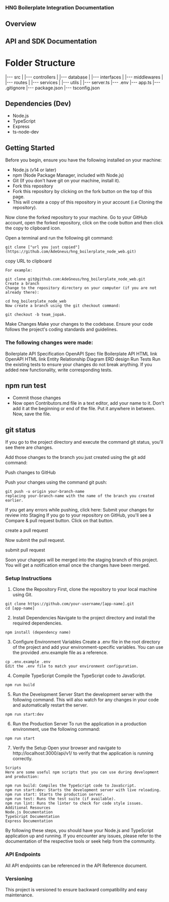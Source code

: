 ### HNG Boilerplate Integration Documentation
## Overview
## API and SDK Documentation

# Folder Structure
|--- src
|    |--- controllers
|    |--- database
|    |--- interfaces
|    |--- middlewares
|    |--- routes
|    |--- services
|    |--- utils
|    |--- server.ts
|--- .env
|--- app.ts
|--- .gitignore
|--- package.json
|--- tsconfig.json

## Dependencies (Dev)
+ Node.js
+ TypeScript
+ Express
+ ts-node-dev

## Getting Started
Before you begin, ensure you have the following installed on your machine:

+ Node.js (v14 or later)
+ npm (Node Package Manager, included with Node.js)
+ Git (If you don't have git on your machine, install it).
+ Fork this repository
+ Fork this repository by clicking on the fork button on the top of this page.  
+ This will create a copy of this repository in your account (i.e Cloning the repository).


Now clone the forked repository to your machine. Go to your GitHub account, open the forked repository, click on the code button and then click the copy to clipboard icon.

Open a terminal and run the following git command:

````git clone ["url you just copied"](https://github.com/AdeGneus/hng_boilerplate_node_web.git)````

copy URL to clipboard
````
For example:

git clone git@github.com:AdeGneus/hng_boilerplate_node_web.git
Create a branch
Change to the repository directory on your computer (if you are not already there):

cd hng_boilerplate_node_web
Now create a branch using the git checkout command:

git checkout -b team_jopak.
````

Make Changes
Make your changes to the codebase. Ensure your code follows the project's coding standards and guidelines.

### The following changes were made:

Boilerplate API Specification OpenAPI Spec file
Boilerplate API HTML link OpenAPI HTML link
Entity Relationship Diagram ERD design
Run Tests
Run the existing tests to ensure your changes do not break anything. If you added new functionality, write corresponding tests.

## npm run test
+ Commit those changes
+ Now open Contributors.md file in a text editor, add your name to it. Don't add it at the beginning or end of the file. Put it anywhere in between. Now, save the file.

## git status

If you go to the project directory and execute the command git status, you'll see there are changes.

Add those changes to the branch you just created using the git add command:

Push changes to GitHub

Push your changes using the command git push:
````
git push -u origin your-branch-name
replacing your-branch-name with the name of the branch you created earlier.
````
If you get any errors while pushing, click here:
Submit your changes for review into Staging
If you go to your repository on GitHub, you'll see a Compare & pull request button. Click on that button.

create a pull request

Now submit the pull request.

submit pull request

Soon your changes will be merged into the staging branch of this project. You will get a notification email once the changes have been merged.

### Setup Instructions
1. Clone the Repository
First, clone the repository to your local machine using Git.
````
git clone https://github.com/your-username/[app-name].git
cd [app-name]
````
2. Install Dependencies
Navigate to the project directory and install the required dependencies.
````
npm install (dependency name)
````

3. Configure Environment Variables
Create a .env file in the root directory of the project and add your environment-specific variables. You can use the provided .env.example file as a reference.
````
cp .env.example .env
Edit the .env file to match your environment configuration.
````
4. Compile TypeScript
Compile the TypeScript code to JavaScript.
````
npm run build
````
5. Run the Development Server
Start the development server with the following command. This will also watch for any changes in your code and automatically restart the server.
````
npm run start:dev
````
6. Run the Production Server
To run the application in a production environment, use the following command:
````
npm run start
````
7. Verify the Setup
Open your browser and navigate to http://localhost:3000/api/v1/ to verify that the application is running correctly.

````
Scripts
Here are some useful npm scripts that you can use during development and production:

npm run build: Compiles the TypeScript code to JavaScript.
npm run start:dev: Starts the development server with live reloading.
npm run start: Starts the production server.
npm run test: Runs the test suite (if available).
npm run lint: Runs the linter to check for code style issues.
Additional Resources
Node.js Documentation
TypeScript Documentation
Express Documentation
````
By following these steps, you should have your Node.js and TypeScript application up and running. If you encounter any issues, please refer to the documentation of the respective tools or seek help from the community.

### API Endpoints
All API endpoints can be referenced in the API Reference document.

### Versioning
This project is versioned to ensure backward compatibility and easy maintenance. 